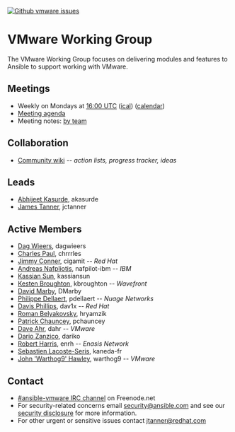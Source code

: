 <!--- There are no badges for open PRs by label yet -->
[![Github vmware issues](https://img.shields.io/github/issues/ansible/ansible/vmware.svg)](https://github.com/ansible/ansible/issues?q=is:open+is:issue+label:vmware)

# VMware Working Group

The VMware Working Group focuses on delivering modules and features to
Ansible to support working with VMware.

## Meetings
* Weekly on Mondays at [16:00 UTC](http://www.thetimezoneconverter.com/?t=16:00&tz=UTC)
  ([ical](https://raw.githubusercontent.com/ansible/community/master/meetings/ical/vmware.ics))
  ([calendar](https://calendar.google.com/calendar/embed?src=ansible.com_pafenslko0e2bqjgujp8f7s0do%40group.calendar.google.com&ctz=UTC))
* [Meeting agenda](https://github.com/ansible/community/issues?q=is:open+label:meeting_agenda+label:vmware)
* Meeting notes:
  [by team](https://meetbot.fedoraproject.org/sresults/?group_id=ansible_vmware_working_group_meeting&type=team)

## Collaboration
* [Community wiki](https://github.com/ansible/community/wiki/VMware) *-- action lists, progress tracker, ideas*

## Leads
* [Abhijeet Kasurde](https://github.com/akasurde), akasurde
* [James Tanner](https://github.com/jctanner), jctanner

## Active Members
* [Dag Wieers](https://github.com/dagwieers), dagwieers
* [Charles Paul](https://github.com/chrrrles), chrrrles
* [Jimmy Conner](https://github.com/cigamit), cigamit -- *Red Hat*
* [Andreas Nafpliotis](https://github.com/nafpliot-ibm), nafpilot-ibm -- *IBM*
* [Kassian Sun](https://github.com/kassiansun), kassiansun
* [Kesten Broughton](https://github.com/kbroughton), kbroughton -- *Wavefront*
* [David Marby](https://github.com/DMarby), DMarby
* [Philippe Dellaert](https://github.com/pdellaert), pdellaert -- *Nuage Networks*
* [Davis Phillips](https://github.com/dav1x), dav1x -- *Red Hat*
* [Roman Belyakovsky](https://github.com/hryamzik), hryamzik
* [Patrick Chauncey](https://github.com/pchauncey), pchauncey
* [Dave Ahr](https://github.com/dahr), dahr -- *VMware*
* [Dario Zanzico](https://github.com/dariko), dariko
* [Robert Harris](https://github.com/enrh), enrh -- *Enasis Network*
* [Sebastien Lacoste-Seris](https://github.com/kaneda-fr), kaneda-fr
* [John 'Warthog9' Hawley](https://github.com/warthog9), warthog9 -- *VMware*

## Contact
* [#ansible-vmware IRC channel](https://webchat.freenode.net/?channels=ansible-vmware) on Freenode.net
* For security-related concerns email security@ansible.com and see our
  [security disclosure](https://www.ansible.com/security) for more information.
* For other urgent or sensitive issues contact jtanner@redhat.com
